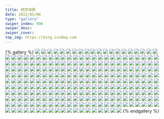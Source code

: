 ```yaml
---
title: 网页快照
date: 2022/05/06 
type: "gallery" 
swiper_index: 996
swiper_desc: 
swiper_cover: 
top_img: https://bing.icodeq.com 
---
```


{% gallery %}
![](https://alist.learnonly.xyz/d/!网页快照/blog.learnonly.xyz/2022-07-11_15-56-20.png)
![](https://alist.learnonly.xyz/d/!网页快照/blog.learnonly.xyz/2022-07-10_03-02-28.png)
![](https://alist.learnonly.xyz/d/!网页快照/blog.learnonly.xyz/2022-07-12_15-56-24.png)
![](https://alist.learnonly.xyz/d/!网页快照/blog.learnonly.xyz/2022-07-12_06-59-55.png)
![](https://alist.learnonly.xyz/d/!网页快照/blog.learnonly.xyz/2022-07-11_04-22-51.png)
![](https://alist.learnonly.xyz/d/!网页快照/blog.learnonly.xyz/2022-07-12_03-11-17.png)
![](https://alist.learnonly.xyz/d/!网页快照/blog.learnonly.xyz/2022-07-11_13-29-44.png)
![](https://alist.learnonly.xyz/d/!网页快照/blog.learnonly.xyz/2022-07-12_04-48-31.png)
![](https://alist.learnonly.xyz/d/!网页快照/blog.learnonly.xyz/2022-07-11_18-57-36.png)
![](https://alist.learnonly.xyz/d/!网页快照/blog.learnonly.xyz/2022-07-11_06-59-29.png)
![](https://alist.learnonly.xyz/d/!网页快照/blog.learnonly.xyz/2022-07-12_21-56-35.png)
![](https://alist.learnonly.xyz/d/!网页快照/blog.learnonly.xyz/2022-07-12_18-59-29.png)
![](https://alist.learnonly.xyz/d/!网页快照/blog.learnonly.xyz/2022-07-10_21-56-35.png)
![](https://alist.learnonly.xyz/d/!网页快照/blog.learnonly.xyz/2022-07-10_06-56-39.png)
![](https://alist.learnonly.xyz/d/!网页快照/blog.learnonly.xyz/2022-07-11_02-59-26.png)
![](https://alist.learnonly.xyz/d/!网页快照/blog.learnonly.xyz/2022-07-10_04-15-43.png)
![](https://alist.learnonly.xyz/d/!网页快照/blog.learnonly.xyz/2022-07-10_13-14-03.png)
![](https://alist.learnonly.xyz/d/!网页快照/blog.learnonly.xyz/2022-07-10_18-55-52.png)
![](https://alist.learnonly.xyz/d/!网页快照/blog.learnonly.xyz/2022-07-12_09-56-42.png)
![](https://alist.learnonly.xyz/d/!网页快照/blog.learnonly.xyz/2022-07-10_02-16-06.png)
![](https://alist.learnonly.xyz/d/!网页快照/blog.learnonly.xyz/2022-07-11_09-57-02.png)
![](https://alist.learnonly.xyz/d/!网页快照/blog.learnonly.xyz/2022-07-12_13-28-02.png)
![](https://alist.learnonly.xyz/d/!网页快照/blog.learnonly.xyz/2022-07-11_21-56-14.png)
![](https://alist.learnonly.xyz/d/!网页快照/blog.learnonly.xyz/2022-07-10_15-57-10.png)
![](https://alist.learnonly.xyz/d/!网页快照/img.pighog.repl.co/2022-07-12_09-57-05.png)
![](https://alist.learnonly.xyz/d/!网页快照/img.pighog.repl.co/2022-07-10_18-56-09.png)
![](https://alist.learnonly.xyz/d/!网页快照/img.pighog.repl.co/2022-07-11_13-30-38.png)
![](https://alist.learnonly.xyz/d/!网页快照/img.pighog.repl.co/2022-07-10_03-03-15.png)
![](https://alist.learnonly.xyz/d/!网页快照/img.pighog.repl.co/2022-07-12_21-56-52.png)
![](https://alist.learnonly.xyz/d/!网页快照/img.pighog.repl.co/2022-07-11_21-56-31.png)
![](https://alist.learnonly.xyz/d/!网页快照/img.pighog.repl.co/2022-07-10_13-14-20.png)
![](https://alist.learnonly.xyz/d/!网页快照/img.pighog.repl.co/2022-07-12_03-11-34.png)
![](https://alist.learnonly.xyz/d/!网页快照/img.pighog.repl.co/2022-07-12_13-28-19.png)
![](https://alist.learnonly.xyz/d/!网页快照/img.pighog.repl.co/2022-07-10_15-57-31.png)
![](https://alist.learnonly.xyz/d/!网页快照/img.pighog.repl.co/2022-07-12_04-48-50.png)
![](https://alist.learnonly.xyz/d/!网页快照/img.pighog.repl.co/2022-07-11_18-58-01.png)
![](https://alist.learnonly.xyz/d/!网页快照/img.pighog.repl.co/2022-07-11_09-57-19.png)
![](https://alist.learnonly.xyz/d/!网页快照/img.pighog.repl.co/2022-07-10_04-16-07.png)
![](https://alist.learnonly.xyz/d/!网页快照/img.pighog.repl.co/2022-07-10_02-16-23.png)
![](https://alist.learnonly.xyz/d/!网页快照/img.pighog.repl.co/2022-07-12_18-59-50.png)
![](https://alist.learnonly.xyz/d/!网页快照/img.pighog.repl.co/2022-07-11_04-23-08.png)
![](https://alist.learnonly.xyz/d/!网页快照/img.pighog.repl.co/2022-07-11_15-56-41.png)
![](https://alist.learnonly.xyz/d/!网页快照/img.pighog.repl.co/2022-07-10_06-56-57.png)
![](https://alist.learnonly.xyz/d/!网页快照/img.pighog.repl.co/2022-07-11_06-59-46.png)
![](https://alist.learnonly.xyz/d/!网页快照/img.pighog.repl.co/2022-07-12_07-00-19.png)
![](https://alist.learnonly.xyz/d/!网页快照/img.pighog.repl.co/2022-07-11_02-59-43.png)
![](https://alist.learnonly.xyz/d/!网页快照/img.pighog.repl.co/2022-07-12_15-56-42.png)
![](https://alist.learnonly.xyz/d/!网页快照/img.pighog.repl.co/2022-07-10_21-56-55.png)
![](https://alist.learnonly.xyz/d/!网页快照/space.bilibili.com/2022-07-10_21-56-15.png)
![](https://alist.learnonly.xyz/d/!网页快照/space.bilibili.com/2022-07-12_03-11-03.png)
![](https://alist.learnonly.xyz/d/!网页快照/space.bilibili.com/2022-07-12_18-59-15.png)
![](https://alist.learnonly.xyz/d/!网页快照/space.bilibili.com/2022-07-12_21-56-19.png)
![](https://alist.learnonly.xyz/d/!网页快照/space.bilibili.com/2022-07-11_02-59-11.png)
![](https://alist.learnonly.xyz/d/!网页快照/space.bilibili.com/2022-07-11_06-59-12.png)
![](https://alist.learnonly.xyz/d/!网页快照/space.bilibili.com/2022-07-10_15-56-56.png)
![](https://alist.learnonly.xyz/d/!网页快照/space.bilibili.com/2022-07-12_04-48-20.png)
![](https://alist.learnonly.xyz/d/!网页快照/space.bilibili.com/2022-07-11_04-22-39.png)
![](https://alist.learnonly.xyz/d/!网页快照/space.bilibili.com/2022-07-10_03-02-13.png)
![](https://alist.learnonly.xyz/d/!网页快照/space.bilibili.com/2022-07-12_13-27-51.png)
![](https://alist.learnonly.xyz/d/!网页快照/space.bilibili.com/2022-07-12_09-56-27.png)
![](https://alist.learnonly.xyz/d/!网页快照/space.bilibili.com/2022-07-10_04-15-26.png)
![](https://alist.learnonly.xyz/d/!网页快照/space.bilibili.com/2022-07-11_21-56-05.png)
![](https://alist.learnonly.xyz/d/!网页快照/space.bilibili.com/2022-07-10_13-13-48.png)
![](https://alist.learnonly.xyz/d/!网页快照/space.bilibili.com/2022-07-11_15-56-07.png)
![](https://alist.learnonly.xyz/d/!网页快照/space.bilibili.com/2022-07-11_09-56-44.png)
![](https://alist.learnonly.xyz/d/!网页快照/space.bilibili.com/2022-07-12_15-56-04.png)
![](https://alist.learnonly.xyz/d/!网页快照/space.bilibili.com/2022-07-10_06-56-29.png)
![](https://alist.learnonly.xyz/d/!网页快照/space.bilibili.com/2022-07-11_13-29-33.png)
![](https://alist.learnonly.xyz/d/!网页快照/space.bilibili.com/2022-07-11_18-57-21.png)
![](https://alist.learnonly.xyz/d/!网页快照/space.bilibili.com/2022-07-12_06-59-38.png)
![](https://alist.learnonly.xyz/d/!网页快照/space.bilibili.com/2022-07-10_18-55-40.png)
![](https://alist.learnonly.xyz/d/!网页快照/space.bilibili.com/2022-07-10_02-15-51.png)
![](https://alist.learnonly.xyz/d/!网页快照/news.pigp.repl.co/2022-07-12_09-58-33.png)
![](https://alist.learnonly.xyz/d/!网页快照/news.pigp.repl.co/2022-07-10_15-58-58.png)
![](https://alist.learnonly.xyz/d/!网页快照/news.pigp.repl.co/2022-07-11_21-57-54.png)
![](https://alist.learnonly.xyz/d/!网页快照/news.pigp.repl.co/2022-07-10_18-57-47.png)
![](https://alist.learnonly.xyz/d/!网页快照/news.pigp.repl.co/2022-07-12_19-01-05.png)
![](https://alist.learnonly.xyz/d/!网页快照/news.pigp.repl.co/2022-07-11_03-00-59.png)
![](https://alist.learnonly.xyz/d/!网页快照/news.pigp.repl.co/2022-07-10_06-58-26.png)
![](https://alist.learnonly.xyz/d/!网页快照/news.pigp.repl.co/2022-07-11_13-32-07.png)
![](https://alist.learnonly.xyz/d/!网页快照/news.pigp.repl.co/2022-07-12_15-57-54.png)
![](https://alist.learnonly.xyz/d/!网页快照/news.pigp.repl.co/2022-07-10_21-58-33.png)
![](https://alist.learnonly.xyz/d/!网页快照/news.pigp.repl.co/2022-07-12_04-50-04.png)
![](https://alist.learnonly.xyz/d/!网页快照/news.pigp.repl.co/2022-07-12_13-29-35.png)
![](https://alist.learnonly.xyz/d/!网页快照/news.pigp.repl.co/2022-07-11_07-02-26.png)
![](https://alist.learnonly.xyz/d/!网页快照/news.pigp.repl.co/2022-07-10_03-05-26.png)
![](https://alist.learnonly.xyz/d/!网页快照/news.pigp.repl.co/2022-07-11_18-59-17.png)
![](https://alist.learnonly.xyz/d/!网页快照/news.pigp.repl.co/2022-07-12_07-01-44.png)
![](https://alist.learnonly.xyz/d/!网页快照/news.pigp.repl.co/2022-07-10_02-18-21.png)
![](https://alist.learnonly.xyz/d/!网页快照/news.pigp.repl.co/2022-07-10_13-16-11.png)
![](https://alist.learnonly.xyz/d/!网页快照/news.pigp.repl.co/2022-07-11_09-59-48.png)
![](https://alist.learnonly.xyz/d/!网页快照/news.pigp.repl.co/2022-07-12_21-58-22.png)
![](https://alist.learnonly.xyz/d/!网页快照/news.pigp.repl.co/2022-07-11_15-58-11.png)
![](https://alist.learnonly.xyz/d/!网页快照/news.pigp.repl.co/2022-07-10_04-17-45.png)
![](https://alist.learnonly.xyz/d/!网页快照/news.pigp.repl.co/2022-07-12_03-13-32.png)
![](https://alist.learnonly.xyz/d/!网页快照/news.pigp.repl.co/2022-07-11_04-25-04.png)
![](https://alist.learnonly.xyz/d/!网页快照/time.run-us-west2.goorm.io/2022-07-11_07-02-34.png)
![](https://alist.learnonly.xyz/d/!网页快照/time.run-us-west2.goorm.io/2022-07-11_15-58-18.png)
![](https://alist.learnonly.xyz/d/!网页快照/time.run-us-west2.goorm.io/2022-07-11_13-32-16.png)
![](https://alist.learnonly.xyz/d/!网页快照/time.run-us-west2.goorm.io/2022-07-10_06-58-34.png)
![](https://alist.learnonly.xyz/d/!网页快照/time.run-us-west2.goorm.io/2022-07-11_04-25-12.png)
![](https://alist.learnonly.xyz/d/!网页快照/time.run-us-west2.goorm.io/2022-07-10_21-58-41.png)
![](https://alist.learnonly.xyz/d/!网页快照/time.run-us-west2.goorm.io/2022-07-12_21-58-30.png)
![](https://alist.learnonly.xyz/d/!网页快照/time.run-us-west2.goorm.io/2022-07-12_15-58-02.png)
![](https://alist.learnonly.xyz/d/!网页快照/time.run-us-west2.goorm.io/2022-07-12_13-29-42.png)
![](https://alist.learnonly.xyz/d/!网页快照/time.run-us-west2.goorm.io/2022-07-10_04-17-52.png)
![](https://alist.learnonly.xyz/d/!网页快照/time.run-us-west2.goorm.io/2022-07-10_13-16-19.png)
![](https://alist.learnonly.xyz/d/!网页快照/time.run-us-west2.goorm.io/2022-07-12_09-58-42.png)
![](https://alist.learnonly.xyz/d/!网页快照/time.run-us-west2.goorm.io/2022-07-11_21-58-02.png)
![](https://alist.learnonly.xyz/d/!网页快照/time.run-us-west2.goorm.io/2022-07-10_15-59-06.png)
![](https://alist.learnonly.xyz/d/!网页快照/time.run-us-west2.goorm.io/2022-07-12_03-13-41.png)
![](https://alist.learnonly.xyz/d/!网页快照/time.run-us-west2.goorm.io/2022-07-12_07-01-53.png)
![](https://alist.learnonly.xyz/d/!网页快照/time.run-us-west2.goorm.io/2022-07-12_19-01-14.png)
![](https://alist.learnonly.xyz/d/!网页快照/time.run-us-west2.goorm.io/2022-07-10_03-05-34.png)
![](https://alist.learnonly.xyz/d/!网页快照/time.run-us-west2.goorm.io/2022-07-11_18-59-25.png)
![](https://alist.learnonly.xyz/d/!网页快照/time.run-us-west2.goorm.io/2022-07-12_04-50-12.png)
![](https://alist.learnonly.xyz/d/!网页快照/time.run-us-west2.goorm.io/2022-07-10_02-18-29.png)
![](https://alist.learnonly.xyz/d/!网页快照/time.run-us-west2.goorm.io/2022-07-10_18-57-54.png)
![](https://alist.learnonly.xyz/d/!网页快照/time.run-us-west2.goorm.io/2022-07-11_03-01-06.png)
![](https://alist.learnonly.xyz/d/!网页快照/time.run-us-west2.goorm.io/2022-07-11_09-59-56.png)
![](https://alist.learnonly.xyz/d/!网页快照/vercel.pighog.repl.co/2022-07-10_13-15-36.png)
![](https://alist.learnonly.xyz/d/!网页快照/vercel.pighog.repl.co/2022-07-12_15-57-29.png)
![](https://alist.learnonly.xyz/d/!网页快照/vercel.pighog.repl.co/2022-07-12_13-29-11.png)
![](https://alist.learnonly.xyz/d/!网页快照/vercel.pighog.repl.co/2022-07-10_15-58-33.png)
![](https://alist.learnonly.xyz/d/!网页快照/vercel.pighog.repl.co/2022-07-11_13-31-46.png)
![](https://alist.learnonly.xyz/d/!网页快照/vercel.pighog.repl.co/2022-07-10_18-57-27.png)
![](https://alist.learnonly.xyz/d/!网页快照/vercel.pighog.repl.co/2022-07-11_15-57-48.png)
![](https://alist.learnonly.xyz/d/!网页快照/vercel.pighog.repl.co/2022-07-12_03-13-07.png)
![](https://alist.learnonly.xyz/d/!网页快照/vercel.pighog.repl.co/2022-07-10_21-58-05.png)
![](https://alist.learnonly.xyz/d/!网页快照/vercel.pighog.repl.co/2022-07-12_19-00-37.png)
![](https://alist.learnonly.xyz/d/!网页快照/vercel.pighog.repl.co/2022-07-11_18-58-52.png)
![](https://alist.learnonly.xyz/d/!网页快照/vercel.pighog.repl.co/2022-07-11_03-00-36.png)
![](https://alist.learnonly.xyz/d/!网页快照/vercel.pighog.repl.co/2022-07-10_04-17-09.png)
![](https://alist.learnonly.xyz/d/!网页快照/vercel.pighog.repl.co/2022-07-12_21-58-00.png)
![](https://alist.learnonly.xyz/d/!网页快照/vercel.pighog.repl.co/2022-07-12_07-01-19.png)
![](https://alist.learnonly.xyz/d/!网页快照/vercel.pighog.repl.co/2022-07-12_04-49-35.png)
![](https://alist.learnonly.xyz/d/!网页快照/vercel.pighog.repl.co/2022-07-11_09-59-22.png)
![](https://alist.learnonly.xyz/d/!网页快照/vercel.pighog.repl.co/2022-07-10_03-05-00.png)
![](https://alist.learnonly.xyz/d/!网页快照/vercel.pighog.repl.co/2022-07-10_02-17-55.png)
![](https://alist.learnonly.xyz/d/!网页快照/vercel.pighog.repl.co/2022-07-10_06-57-58.png)
![](https://alist.learnonly.xyz/d/!网页快照/vercel.pighog.repl.co/2022-07-11_07-02-04.png)
![](https://alist.learnonly.xyz/d/!网页快照/vercel.pighog.repl.co/2022-07-11_21-57-34.png)
![](https://alist.learnonly.xyz/d/!网页快照/vercel.pighog.repl.co/2022-07-11_04-24-41.png)
![](https://alist.learnonly.xyz/d/!网页快照/vercel.pighog.repl.co/2022-07-12_09-58-05.png)
![](https://alist.learnonly.xyz/d/!网页快照/todo.learnonly.xyz/2022-07-10_04-18-03.png)
![](https://alist.learnonly.xyz/d/!网页快照/todo.learnonly.xyz/2022-07-12_07-02-04.png)
![](https://alist.learnonly.xyz/d/!网页快照/todo.learnonly.xyz/2022-07-12_07-02-15.png)
![](https://alist.learnonly.xyz/d/!网页快照/todo.learnonly.xyz/2022-07-10_15-59-16.png)
![](https://alist.learnonly.xyz/d/!网页快照/todo.learnonly.xyz/2022-07-10_15-59-27.png)
![](https://alist.learnonly.xyz/d/!网页快照/todo.learnonly.xyz/2022-07-12_15-58-25.png)
![](https://alist.learnonly.xyz/d/!网页快照/todo.learnonly.xyz/2022-07-10_13-16-40.png)
![](https://alist.learnonly.xyz/d/!网页快照/todo.learnonly.xyz/2022-07-10_13-16-30.png)
![](https://alist.learnonly.xyz/d/!网页快照/todo.learnonly.xyz/2022-07-11_07-02-45.png)
![](https://alist.learnonly.xyz/d/!网页快照/todo.learnonly.xyz/2022-07-11_04-25-39.png)
![](https://alist.learnonly.xyz/d/!网页快照/todo.learnonly.xyz/2022-07-10_21-59-00.png)
![](https://alist.learnonly.xyz/d/!网页快照/todo.learnonly.xyz/2022-07-12_09-59-04.png)
![](https://alist.learnonly.xyz/d/!网页快照/todo.learnonly.xyz/2022-07-12_21-58-41.png)
![](https://alist.learnonly.xyz/d/!网页快照/todo.learnonly.xyz/2022-07-11_13-32-27.png)
![](https://alist.learnonly.xyz/d/!网页快照/todo.learnonly.xyz/2022-07-12_09-58-53.png)
![](https://alist.learnonly.xyz/d/!网页快照/todo.learnonly.xyz/2022-07-10_18-58-05.png)
![](https://alist.learnonly.xyz/d/!网页快照/todo.learnonly.xyz/2022-07-12_19-01-25.png)
![](https://alist.learnonly.xyz/d/!网页快照/todo.learnonly.xyz/2022-07-11_13-32-37.png)
![](https://alist.learnonly.xyz/d/!网页快照/todo.learnonly.xyz/2022-07-11_15-58-40.png)
![](https://alist.learnonly.xyz/d/!网页快照/todo.learnonly.xyz/2022-07-11_18-59-53.png)
![](https://alist.learnonly.xyz/d/!网页快照/todo.learnonly.xyz/2022-07-11_21-58-21.png)
![](https://alist.learnonly.xyz/d/!网页快照/todo.learnonly.xyz/2022-07-10_03-05-44.png)
![](https://alist.learnonly.xyz/d/!网页快照/todo.learnonly.xyz/2022-07-12_13-29-53.png)
![](https://alist.learnonly.xyz/d/!网页快照/todo.learnonly.xyz/2022-07-10_18-58-15.png)
![](https://alist.learnonly.xyz/d/!网页快照/todo.learnonly.xyz/2022-07-12_04-50-21.png)
![](https://alist.learnonly.xyz/d/!网页快照/todo.learnonly.xyz/2022-07-12_19-01-36.png)
![](https://alist.learnonly.xyz/d/!网页快照/todo.learnonly.xyz/2022-07-11_21-58-12.png)
![](https://alist.learnonly.xyz/d/!网页快照/todo.learnonly.xyz/2022-07-12_04-50-31.png)
![](https://alist.learnonly.xyz/d/!网页快照/todo.learnonly.xyz/2022-07-11_15-58-29.png)
![](https://alist.learnonly.xyz/d/!网页快照/todo.learnonly.xyz/2022-07-11_03-01-30.png)
![](https://alist.learnonly.xyz/d/!网页快照/todo.learnonly.xyz/2022-07-11_04-25-29.png)
![](https://alist.learnonly.xyz/d/!网页快照/todo.learnonly.xyz/2022-07-10_02-18-54.png)
![](https://alist.learnonly.xyz/d/!网页快照/todo.learnonly.xyz/2022-07-12_15-58-14.png)
![](https://alist.learnonly.xyz/d/!网页快照/todo.learnonly.xyz/2022-07-10_03-05-53.png)
![](https://alist.learnonly.xyz/d/!网页快照/todo.learnonly.xyz/2022-07-12_21-58-51.png)
![](https://alist.learnonly.xyz/d/!网页快照/todo.learnonly.xyz/2022-07-11_07-02-54.png)
![](https://alist.learnonly.xyz/d/!网页快照/todo.learnonly.xyz/2022-07-10_21-58-51.png)
![](https://alist.learnonly.xyz/d/!网页快照/todo.learnonly.xyz/2022-07-11_03-01-19.png)
![](https://alist.learnonly.xyz/d/!网页快照/todo.learnonly.xyz/2022-07-11_10-00-16.png)
![](https://alist.learnonly.xyz/d/!网页快照/todo.learnonly.xyz/2022-07-12_13-30-04.png)
![](https://alist.learnonly.xyz/d/!网页快照/todo.learnonly.xyz/2022-07-10_06-58-44.png)
![](https://alist.learnonly.xyz/d/!网页快照/todo.learnonly.xyz/2022-07-11_10-00-06.png)
![](https://alist.learnonly.xyz/d/!网页快照/todo.learnonly.xyz/2022-07-12_03-14-00.png)
![](https://alist.learnonly.xyz/d/!网页快照/todo.learnonly.xyz/2022-07-10_06-58-54.png)
![](https://alist.learnonly.xyz/d/!网页快照/todo.learnonly.xyz/2022-07-10_04-18-13.png)
![](https://alist.learnonly.xyz/d/!网页快照/todo.learnonly.xyz/2022-07-11_19-00-03.png)
![](https://alist.learnonly.xyz/d/!网页快照/todo.learnonly.xyz/2022-07-10_02-18-44.png)
![](https://alist.learnonly.xyz/d/!网页快照/todo.learnonly.xyz/2022-07-12_03-13-51.png)
![](https://alist.learnonly.xyz/d/!网页快照/one.pighog.repl.co/2022-07-10_03-04-53.png)
![](https://alist.learnonly.xyz/d/!网页快照/one.pighog.repl.co/2022-07-11_15-57-40.png)
![](https://alist.learnonly.xyz/d/!网页快照/one.pighog.repl.co/2022-07-12_04-49-28.png)
![](https://alist.learnonly.xyz/d/!网页快照/one.pighog.repl.co/2022-07-10_13-15-29.png)
![](https://alist.learnonly.xyz/d/!网页快照/one.pighog.repl.co/2022-07-10_18-57-19.png)
![](https://alist.learnonly.xyz/d/!网页快照/one.pighog.repl.co/2022-07-11_07-01-57.png)
![](https://alist.learnonly.xyz/d/!网页快照/one.pighog.repl.co/2022-07-10_21-57-58.png)
![](https://alist.learnonly.xyz/d/!网页快照/one.pighog.repl.co/2022-07-10_15-58-26.png)
![](https://alist.learnonly.xyz/d/!网页快照/one.pighog.repl.co/2022-07-10_02-17-48.png)
![](https://alist.learnonly.xyz/d/!网页快照/one.pighog.repl.co/2022-07-12_13-29-04.png)
![](https://alist.learnonly.xyz/d/!网页快照/one.pighog.repl.co/2022-07-11_09-59-15.png)
![](https://alist.learnonly.xyz/d/!网页快照/one.pighog.repl.co/2022-07-12_03-13-00.png)
![](https://alist.learnonly.xyz/d/!网页快照/one.pighog.repl.co/2022-07-12_07-01-12.png)
![](https://alist.learnonly.xyz/d/!网页快照/one.pighog.repl.co/2022-07-11_03-00-28.png)
![](https://alist.learnonly.xyz/d/!网页快照/one.pighog.repl.co/2022-07-12_19-00-30.png)
![](https://alist.learnonly.xyz/d/!网页快照/one.pighog.repl.co/2022-07-11_18-58-45.png)
![](https://alist.learnonly.xyz/d/!网页快照/one.pighog.repl.co/2022-07-11_21-57-27.png)
![](https://alist.learnonly.xyz/d/!网页快照/one.pighog.repl.co/2022-07-12_21-57-53.png)
![](https://alist.learnonly.xyz/d/!网页快照/one.pighog.repl.co/2022-07-10_04-17-02.png)
![](https://alist.learnonly.xyz/d/!网页快照/one.pighog.repl.co/2022-07-12_15-57-22.png)
![](https://alist.learnonly.xyz/d/!网页快照/one.pighog.repl.co/2022-07-11_13-31-39.png)
![](https://alist.learnonly.xyz/d/!网页快照/one.pighog.repl.co/2022-07-11_04-24-34.png)
![](https://alist.learnonly.xyz/d/!网页快照/one.pighog.repl.co/2022-07-12_09-57-58.png)
![](https://alist.learnonly.xyz/d/!网页快照/one.pighog.repl.co/2022-07-10_06-57-51.png)
![](https://alist.learnonly.xyz/d/!网页快照/alist.learnonly.xyz/2022-07-10_04-15-12.png)
![](https://alist.learnonly.xyz/d/!网页快照/alist.learnonly.xyz/2022-07-11_21-55-54.png)
![](https://alist.learnonly.xyz/d/!网页快照/alist.learnonly.xyz/2022-07-11_18-57-10.png)
![](https://alist.learnonly.xyz/d/!网页快照/alist.learnonly.xyz/2022-07-10_03-02-02.png)
![](https://alist.learnonly.xyz/d/!网页快照/alist.learnonly.xyz/2022-07-11_06-59-02.png)
![](https://alist.learnonly.xyz/d/!网页快照/alist.learnonly.xyz/2022-07-12_18-59-02.png)
![](https://alist.learnonly.xyz/d/!网页快照/alist.learnonly.xyz/2022-07-11_13-29-22.png)
![](https://alist.learnonly.xyz/d/!网页快照/alist.learnonly.xyz/2022-07-12_15-55-53.png)
![](https://alist.learnonly.xyz/d/!网页快照/alist.learnonly.xyz/2022-07-10_18-55-31.png)
![](https://alist.learnonly.xyz/d/!网页快照/alist.learnonly.xyz/2022-07-10_15-56-46.png)
![](https://alist.learnonly.xyz/d/!网页快照/alist.learnonly.xyz/2022-07-11_09-56-29.png)
![](https://alist.learnonly.xyz/d/!网页快照/alist.learnonly.xyz/2022-07-11_04-22-27.png)
![](https://alist.learnonly.xyz/d/!网页快照/alist.learnonly.xyz/2022-07-12_06-59-27.png)
![](https://alist.learnonly.xyz/d/!网页快照/alist.learnonly.xyz/2022-07-12_13-27-39.png)
![](https://alist.learnonly.xyz/d/!网页快照/alist.learnonly.xyz/2022-07-12_04-48-09.png)
![](https://alist.learnonly.xyz/d/!网页快照/alist.learnonly.xyz/2022-07-10_02-15-41.png)
![](https://alist.learnonly.xyz/d/!网页快照/alist.learnonly.xyz/2022-07-10_06-56-19.png)
![](https://alist.learnonly.xyz/d/!网页快照/alist.learnonly.xyz/2022-07-10_13-13-38.png)
![](https://alist.learnonly.xyz/d/!网页快照/alist.learnonly.xyz/2022-07-12_09-56-16.png)
![](https://alist.learnonly.xyz/d/!网页快照/alist.learnonly.xyz/2022-07-10_21-56-04.png)
![](https://alist.learnonly.xyz/d/!网页快照/alist.learnonly.xyz/2022-07-12_03-10-52.png)
![](https://alist.learnonly.xyz/d/!网页快照/alist.learnonly.xyz/2022-07-11_02-58-51.png)
![](https://alist.learnonly.xyz/d/!网页快照/alist.learnonly.xyz/2022-07-12_21-56-08.png)
![](https://alist.learnonly.xyz/d/!网页快照/alist.learnonly.xyz/2022-07-11_15-55-57.png)
![](https://alist.learnonly.xyz/d/!网页快照/pighog.vercel.app/2022-07-11_02-59-33.png)
![](https://alist.learnonly.xyz/d/!网页快照/pighog.vercel.app/2022-07-11_13-29-52.png)
![](https://alist.learnonly.xyz/d/!网页快照/pighog.vercel.app/2022-07-11_04-22-59.png)
![](https://alist.learnonly.xyz/d/!网页快照/pighog.vercel.app/2022-07-10_18-56-00.png)
![](https://alist.learnonly.xyz/d/!网页快照/pighog.vercel.app/2022-07-12_21-56-43.png)
![](https://alist.learnonly.xyz/d/!网页快照/pighog.vercel.app/2022-07-10_03-02-36.png)
![](https://alist.learnonly.xyz/d/!网页快照/pighog.vercel.app/2022-07-12_09-56-55.png)
![](https://alist.learnonly.xyz/d/!网页快照/pighog.vercel.app/2022-07-12_07-00-08.png)
![](https://alist.learnonly.xyz/d/!网页快照/pighog.vercel.app/2022-07-12_18-59-41.png)
![](https://alist.learnonly.xyz/d/!网页快照/pighog.vercel.app/2022-07-10_13-14-11.png)
![](https://alist.learnonly.xyz/d/!网页快照/pighog.vercel.app/2022-07-11_21-56-22.png)
![](https://alist.learnonly.xyz/d/!网页快照/pighog.vercel.app/2022-07-10_21-56-46.png)
![](https://alist.learnonly.xyz/d/!网页快照/pighog.vercel.app/2022-07-10_06-56-47.png)
![](https://alist.learnonly.xyz/d/!网页快照/pighog.vercel.app/2022-07-10_15-57-22.png)
![](https://alist.learnonly.xyz/d/!网页快照/pighog.vercel.app/2022-07-10_02-16-14.png)
![](https://alist.learnonly.xyz/d/!网页快照/pighog.vercel.app/2022-07-12_04-48-40.png)
![](https://alist.learnonly.xyz/d/!网页快照/pighog.vercel.app/2022-07-12_15-56-33.png)
![](https://alist.learnonly.xyz/d/!网页快照/pighog.vercel.app/2022-07-11_06-59-37.png)
![](https://alist.learnonly.xyz/d/!网页快照/pighog.vercel.app/2022-07-11_09-57-10.png)
![](https://alist.learnonly.xyz/d/!网页快照/pighog.vercel.app/2022-07-11_18-57-44.png)
![](https://alist.learnonly.xyz/d/!网页快照/pighog.vercel.app/2022-07-11_15-56-32.png)
![](https://alist.learnonly.xyz/d/!网页快照/pighog.vercel.app/2022-07-12_03-11-25.png)
![](https://alist.learnonly.xyz/d/!网页快照/pighog.vercel.app/2022-07-12_13-28-10.png)
![](https://alist.learnonly.xyz/d/!网页快照/pighog.vercel.app/2022-07-10_04-15-58.png)
{% endgallery %}
